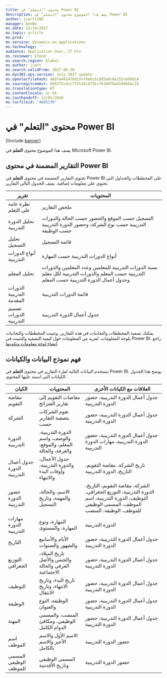 ```yaml
---
title: محتوى "التعلم" في Power BI
description: يصف هذا الموضوع محتوى "التعلم" في Power BI
author: jcart1106
manager: AnnBe
ms.date: 12/19/2017
ms.topic: article
ms.prod: ''
ms.service: dynamics-ax-applications
ms.technology: ''
audience: Application User, IT Pro
ms.reviewer: kfend
ms.search.region: Global
ms.author: jcart
ms.search.validFrom: 2017-06-30
ms.dyn365.ops.version: July 2017 update
ms.openlocfilehash: 46b7a442470d1fe78ebc5c9d5a0c6e155c0d9918
ms.sourcegitcommit: 659375c4cc7f5524cbf91cf6160f6a410960ac16
ms.translationtype: HT
ms.contentlocale: ar-SA
ms.lasthandoff: 12/05/2020
ms.locfileid: "4685239"
---
```

# <a name="learning-power-bi-content"></a>محتوى "التعلم" في Power BI

[!include [banner](../includes/banner.md)]

يصف هذا الموضوع محتوى **التعلم** في Microsoft Power BI.

## <a name="reports-that-are-included-in-the-power-bi-content"></a>التقارير المضمنة في محتوى Power BI

تحتوي التقارير المضمنة في محتوى **التعلم** في Power BI على المخططات والجداول التي تحتوي على معلومات إضافية. يصف الجدول التالي التقارير.

| تقرير                | المحتويات |
|-----------------------|----------|
| نظرة عامة على التعلم     | ملخص التقارير |
| تحليل الدورة التدريبية       | التسجيل حسب الموقع والحضور حسب الحالة والدورات التدريبية حسب نوع الشركة، وحضور الدورة التدريبية حسب الوظيفة |
| تحليل التسجيل | قائمة التسجيل |
| أنواع الدورات التدريبية          | أنواع الدورات التدريبية حسب المهارة |
| تحليل المعلم‬   | نسبة الدورات التدريبية للمعلمين وعدد المعلمين والدورات التدريبية حسب المعلم والدورات التدريبية لكل معلم وجدول أعمال الدورة التدريبية حسب المعلم |
| الدورات التدريبية المقدمة       | قائمة الدورات التدريبية |
| تصميم الدورات التدريبية        | جدول أعمال الدورة التدريبية |

يمكنك تصفية المخططات والتجانبات في هذه التقارير، وتثبيت المخططات والتجانبات بلوحة المعلومات. لمزيد من المعلومات حول كيفية التصفية والتثبيت في Power BI، راجع [إنشاء لوحة معلومات وتكوينها](https://powerbi.microsoft.com/guided-learning/powerbi-learning-4-2-create-configure-dashboards).

## <a name="understanding-the-data-model-and-entities"></a>فهم نموذج البيانات والكيانات

تستخدم البيانات التالية لملء التقارير في محتوى **التعلم** في Power BI. يوضح هذا الجدول الكيانات التي استند عليها المحتوى.

| الكيان           | المحتويات                                                         | العلاقات مع الكيانات الأخرى |
|------------------|------------------------------------------------------------------|-----------------------------------|
| مقاصة التقويم  | مقاصات التقويم إلى تقارير الشرائح                                | جدول أعمال الدورة التدريبية، حضور الدورة التدريبية |
| الشركة          | تقوم الشركات بتصفية التقارير حسب                                   | جدول أعمال الدورة التدريبية، حضور الدورة التدريبية |
| الدورة التدريبية           | الدورة التدريبية، والوصف، واسم المعلم، والموقع، والغرفة، والحالة | جدول أعمال الدورة التدريبية، حضور الدورة التدريبية، مهارات الدورة التدريبية |
| جدول أعمال الدورة التدريبية    | جدول الأعمال، والدورة التدريبية، وأوقات البدء والانتهاء                          | تاريخ الشركة، مقاصة التقويم، التاريخ، الدورة التدريبية |
| حضور الدورة التدريبية | الاسم، والحالة، والمهمة، وتاريخ التسجيل                         | الشركة، مقاصة التقويم، التاريخ، الدورة التدريبية، التوزيع الجغرافي، التوظيف، الدورة التدريبية، اسم الموظف، المسمى الوظيفي للموظف، الوظيفة، المنصب |
| مهارات الدورة التدريبية     | المهارة، ونوع المهارة، والمستوى                                     | الدورة التدريبية |
| التاريخ             | الأيام والأسابيع والشهور والسنوات                                   | جدول أعمال الدورة التدريبية، حضور الدورة التدريبية |
| التوزيع الجغرافي     | تاريخ الميلاد، والجنس والأصل العرقي والحالة الاجتماعية         | جدول أعمال الدورة التدريبية، حضور الدورة التدريبية |
| التوظيف       | تاريخ البدء، وتاريخ الانتهاء، وتاريخ الانتقال                        | جدول أعمال الدورة التدريبية، حضور الدورة التدريبية |
| الوظيفة              | الوظيفة، النوع والعنوان                                        | جدول أعمال الدورة التدريبية، حضور الدورة التدريبية |
| المهنة         | المنصب، والمسمى الوظيفي، ومكافئ الدوام الكامل‬                  | جدول أعمال الدورة التدريبية، حضور الدورة التدريبية |
| اسم الموظف    | الاسم الأول والاسم الأخير والاسم بالكامل                             | حضور الدورة التدريبية |
| المسمى الوظيفي للموظف   | المسمى الوظيفي وتاريخ الأقدمية                                         | حضور الدورة التدريبية |
